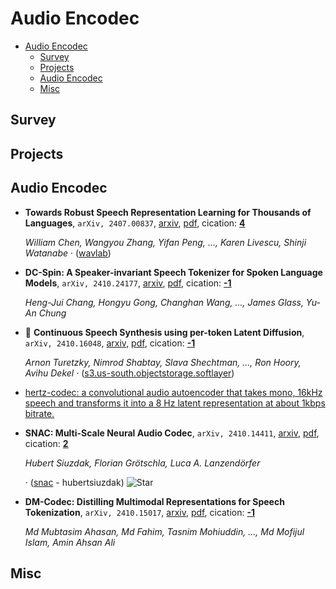 # Audio Encodec

- [Audio Encodec](#audio-encodec) 
  - [Survey](#survey)
  - [Projects](#projects)
  - [Audio Encodec](#audio-encodec-1)
  - [Misc](#misc)


## Survey


## Projects


## Audio Encodec

- **Towards Robust Speech Representation Learning for Thousands of Languages**, `arXiv, 2407.00837`, [arxiv](http://arxiv.org/abs/2407.00837v2), [pdf](http://arxiv.org/pdf/2407.00837v2.pdf), cication: [**4**](https://scholar.google.com/scholar?cites=2625648481222182406&as_sdt=2005&sciodt=0,5&hl=en&oe=ASCII) 

	 *William Chen, Wangyou Zhang, Yifan Peng, ..., Karen Livescu, Shinji Watanabe* · ([wavlab](https://www.wavlab.org/activities/2024/xeus/))
- **DC-Spin: A Speaker-invariant Speech Tokenizer for Spoken Language Models**, `arXiv, 2410.24177`, [arxiv](http://arxiv.org/abs/2410.24177v1), [pdf](http://arxiv.org/pdf/2410.24177v1.pdf), cication: [**-1**](None) 

	 *Heng-Jui Chang, Hongyu Gong, Changhan Wang, ..., James Glass, Yu-An Chung*
- 🌟 **Continuous Speech Synthesis using per-token Latent Diffusion**, `arXiv, 2410.16048`, [arxiv](http://arxiv.org/abs/2410.16048v1), [pdf](http://arxiv.org/pdf/2410.16048v1.pdf), cication: [**-1**](None) 

	 *Arnon Turetzky, Nimrod Shabtay, Slava Shechtman, ..., Ron Hoory, Avihu Dekel* · ([s3.us-south.objectstorage.softlayer](https://s3.us-south.objectstorage.softlayer.net/zk-wav-data/Webpages/PerTokenLatentDiffusion/index.html))
- [hertz-codec: a convolutional audio autoencoder that takes mono, 16kHz speech and transforms it into a 8 Hz latent representation at about 1kbps bitrate.](https://si.inc/hertz-dev/) 
- **SNAC: Multi-Scale Neural Audio Codec**, `arXiv, 2410.14411`, [arxiv](http://arxiv.org/abs/2410.14411v1), [pdf](http://arxiv.org/pdf/2410.14411v1.pdf), cication: [**2**](https://scholar.google.com/scholar?cites=2595205872365589930&as_sdt=2005&sciodt=0,5&hl=en&oe=ASCII) 

	 *Hubert Siuzdak, Florian Grötschla, Luca A. Lanzendörfer*

	 · ([snac](https://github.com/hubertsiuzdak/snac) - hubertsiuzdak) ![Star](https://img.shields.io/github/stars/hubertsiuzdak/snac.svg?style=social&label=Star)
- **DM-Codec: Distilling Multimodal Representations for Speech Tokenization**, `arXiv, 2410.15017`, [arxiv](http://arxiv.org/abs/2410.15017v1), [pdf](http://arxiv.org/pdf/2410.15017v1.pdf), cication: [**-1**](None) 

	 *Md Mubtasim Ahasan, Md Fahim, Tasnim Mohiuddin, ..., Md Mofijul Islam, Amin Ahsan Ali*

## Misc